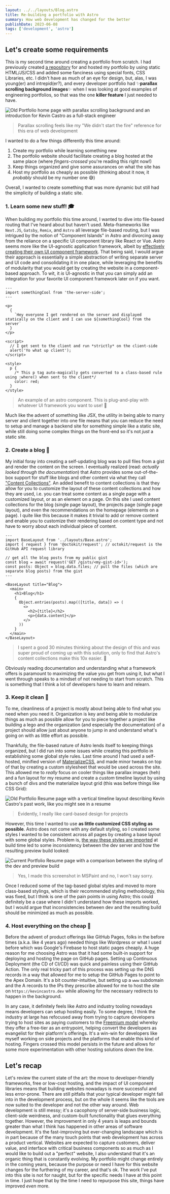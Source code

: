 ```yaml
---
layout: ../../layouts/Blog.astro
title: Re-building a portfolio with Astro
summary: How web development has changed for the better
publishDate: 2023-06-08
tags: ['development', 'astro']
---
```


## Let's create some requirements

This is my second time around creating a portfolio from scratch. I had previously created [a repository](https://github.com/kevinthenet/castrokevin.com) for and hosted my portfolio by using static HTML/JS/CSS and added some fanciness using special fonts, CSS Libraries, etc. I didn't have as much of an eye for design, but, alas, I was young(er) and intrepid(er?), and every developer portfolio had ✨**parallax scrolling background images**✨ when I was looking at good examples of engineering portfolios, so that was the one **killer feature** I just needed to have.

![Old Portfolio home page with parallax scrolling background and an introduction for Kevin Castro as a full-stack engineer](/old-portfolio-home-page.gif 'Woo parallax image scrolling! 🤓')

> Parallax scrolling feels like my "We didn't start the fire" reference for this era of web development

I wanted to do a few things differently this time around:

1. Create my portfolio while learning something new
2. The portfolio website should facilitate creating a blog hosted at the same place (where _fingers-crossed_ you're reading this right now!)
3. Keep things organized and give some assurances on what the site has
4. Host my portfolio as cheaply as possible (thinking about it now, it _probably_ should be my number one 😅)

Overall, I wanted to create something that was more dynamic but still had the simplicity of building a static site.

### 1. Learn some new stuff! 🎓

When building my portfolio this time around, I wanted to dive into file-based routing that I've heard about but haven't used. Meta-frameworks like `Next.JS`, `Gatsby`, `Remix`, and `Astro` all leverage file-based routing, but I was intrigued by the notion of "Component Islands" in Astro and divorcing away from the reliance on a specific UI component library like React or Vue. Astro seems more like the UI-agnostic application framework, albeit by [effectively creating their own UI component framework](https://xkcd.com/927/). That being said, I would argue their approach is essentially a simple abstraction of writing separate server and UI code and consolidating it in one place, while leveraging the benefits of modularity that you would get by creating the website in a component-based approach. To wit, it _is_ UI-agnostic in that you can simply add an integration for your favorite UI component framework later on if you want.

```astro
---
import somethingCool from 'the-server-side';
---

<p>
  {
    `Hey everyone I get rendered on the server and displayed statically on the client and I can use ${somethingCool} from the server`
  }
</p>

<script>
  // I get sent to the client and run *strictly* on the client-side
  alert('Yo what up client');
</script>

<style>
  p {
    /* This p tag auto-magically gets converted to a class-based rule using :where() when sent to the client*/
    color: red;
  }
</style>
```

> An example of an astro component. This is plug-and-play with whatever UI framework you want to use! 💪

Much like the advent of something like JSX, the utility in being able to marry server and client together into one file means that you can reduce the need to setup and manage a backend site for something simple like a static site, while still doing some complex things on the front-end so it's not _just_ a static site.

### 2. Create a blog 📝

My initial foray into creating a self-updating blog was to pull files from a gist and render the content on the screen. I eventually realized (read: _actually looked through the documentation_) that Astro provides some out-of-the-box support for stuff like blogs and other content via what they call ["Content Collections"](https://docs.astro.build/en/guides/content-collections/). An added benefit to content collections is that they allow for you to customize the layout of these content collections and how they are used, i.e. you can treat some content as a single page with a customized layout, or as an element on a page. On this site I used content collections for the blog (single page layout), the projects page (single page layout), and even the recommendations on the homepage (elements on a page). I quite like this because it makes it trivial to add or remove content and enable you to customize their rendering based on content type and not have to worry about each individual piece of content.

```astro
---
import BaseLayout from '../layouts/Base.astro';
import { request } from '@octokit/request'; // octokit/request is the GitHub API request library

// get all the blog posts from my public gist
const blog = await request('GET /gists/<my-gist-id>');
const posts: Object = blog.data.files; // pull the files (which are separate blog posts) from the gist
---

<BaseLayout title="Blog">
  <main>
    <h1>Blog</h1>
    {
      Object.entries(posts).map(([title, data]) => (
        <>
          <h2>{title}</h2>
          <p>{data.content}</p>
        </>
      ))
    }
  </main>
</BaseLayout>
```

> I spent a good 30 minutes thinking about the design of this and was super proud of coming up with this solution, only to find that Astro's content collections make this 10x easier. 🚀

Obviously reading documentation and understanding what a framework offers is paramount to maximizing the value you get from using it, but what I went through speaks to a mindset of not needing to start from scratch. This is something that I think a lot of developers have to learn and relearn.

### 3. Keep it clean 🧼

To me, cleanliness of a project is mostly about being able to find what you need when you need it. Organization is key and being able to modularize things as much as possible allow for you to piece together a project like building a lego and the organization (and especially the documentation) of a project should allow just about anyone to jump in and understand what's going on with as little effort as possible.

Thankfully, the file-based nature of Astro lends itself to keeping things organized, but I did run into some issues while creating this portfolio in establishing some global style rules. Last time around I had used a self-hosted, minified version of [MaterializeCSS](https://materializecss.com/), and made minor tweaks on top of that by creating a custom stylesheet that would be used across the site. This allowed me to _really_ focus on cooler things like parallax images (heh) and a fun layout for my resume and create a _custom_ timeline layout by using a bunch of divs and the materialize layout grid (this was before things like CSS Grid):

![Old Portfolio Resume page with a vertical timeline layout describing Kevin Castro's past work, like you might see in a resume](/old-portfolio-projects-page.gif "Parallax scrolling ain't got nothing on custom timeline layouts 😉")

> Evidently, I really like card-based design for projects

However, this time I wanted to use **as little customized CSS styling as possible**. Astro does not come with any default styling, so I created some styles I wanted to be consistent across all pages by creating a base layout with some global styles. Problem is, [the way these styles are imported](https://docs.astro.build/en/guides/styling/#cascading-order) at build time led to some inconsistency between the dev server and how the resulting preview build looked:

![Current Portfolio Resume page with a comparison between the styling of the dev and preview build](/portfolio-styling-comparison.png 'Notice the difference in appearance for these two, ostensibly identical stylings')

> Yes, I made this screenshot in MSPaint and no, I won't say sorry.

Once I reduced some of the tag-based global styles and moved to more class-based stylings, which is their recommended styling methodology, this was fixed, but I think is one of the pain points in using Astro; this could definitely be a case where I didn't understand how these imports worked, but I would argue that inconsistencies between dev and the resulting build should be minimized as much as possible.

### 4. Host everything on the cheap 💸

Before the advent of product offerings like GitHub Pages, folks in the before times (a.k.a. like 4 years ago) needed things like Wordpress or what I used before which was Google's Firebase to host static pages cheaply. A huge reason for me choosing Astro was that it had some built-in support for deploying and hosting the page on GitHub pages. Setting up Continuous Deployment (the CD of CI/CD) was quick and painless using their GitHub Action. The only real tricky part of this process was setting up the DNS records in a way that allowed for me to setup the GitHub Pages to point to the Apex Domain. It's a bit counter-intuitive, but setting up a `www` subdomain and the A records to the IPs they prescribe allowed for me to host the site on `https://kevincastro.dev` while allowing for the necessary redirects to happen in the background.

In any case, it definitely feels like Astro and industry tooling nowadays means developers can setup hosting easily. To some degree, I think the industry at large has refocused away from trying to capture developers trying to host sites as paying customers to the [Freemium model](https://en.wikipedia.org/wiki/Freemium) whereby they offer a free-tier as an entrypoint, helping convert the developers as evangelist for their platform's offerings. It's a win-win for developers like myself working on side projects and the platforms that enable this kind of hosting. Fingers crossed this model persists in the future and allows for some more experimentation with other hosting solutions down the line.

## Let's recap

Let's review the current state of the art: the move to developer-friendly frameworks, free or low-cost hosting, and the impact of UI component libraries means that building websites nowadays is more successful and less error-prone. There are still pitfalls that your typical developer might fall into in the development process, but on the whole it seems like the tools are now suited to the developer and not the other way around. Web development is still messy; it's a cacophony of server-side business logic, client-side weirdness, and custom-built functionality that glues everything together. However, the improvement in only 4 years is leaps and bounds greater than what I think has happened in other areas of software development. It's the fast-improving but ever-changing landscape which is in part because of the many touch points that web development has across a product vertical. Websites are expected to capture customers, deliver value, and interface with critical business components so as much as I would like to build out a "perfect" website, I also understand that it's an organic thing that is constantly evolving. My portfolio might change entirely in the coming years, because the purpose or need I have for this website changes for the furthering of my career, and that's ok. The work I've put into this site is not for naught, but for the specific needs I have at this point in time. I just hope that by the time I need to repurpose this site, things have improved _even_ more.
